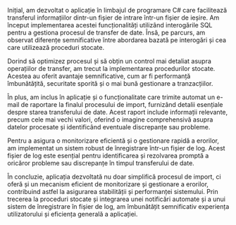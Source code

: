 Inițial, am dezvoltat o aplicație în limbajul de programare C# care facilitează transferul informațiilor dintr-un fișier de intrare într-un fișier de ieșire. Am început implementarea acestei funcționalități utilizând interogările SQL pentru a gestiona procesul de transfer de date. Însă, pe parcurs, am observat diferențe semnificative între abordarea bazată pe interogări și cea care utilizează proceduri stocate.

Dorind să optimizez procesul și să obțin un control mai detaliat asupra operațiilor de transfer, am trecut la implementarea procedurilor stocate. Acestea au oferit avantaje semnificative, cum ar fi performanță îmbunătățită, securitate sporită și o mai bună gestionare a tranzacțiilor.

În plus, am inclus în aplicație și o funcționalitate care trimite automat un e-mail de raportare la finalul procesului de import, furnizând detalii esențiale despre starea transferului de date. Acest raport include informații relevante, precum cele mai vechi valori, oferind o imagine comprehensivă asupra datelor procesate și identificând eventuale discrepanțe sau probleme.

Pentru a asigura o monitorizare eficientă și o gestionare rapidă a erorilor, am implementat un sistem robust de înregistrare într-un fișier de log. Acest fișier de log este esențial pentru identificarea și rezolvarea promptă a oricăror probleme sau discrepanțe în timpul transferului de date.

În concluzie, aplicația dezvoltată nu doar simplifică procesul de import, ci oferă și un mecanism eficient de monitorizare și gestionare a erorilor, contribuind astfel la asigurarea stabilității și performanței sistemului. Prin trecerea la proceduri stocate și integrarea unei notificări automate și a unui sistem de înregistrare în fișier de log, am îmbunătățit semnificativ experiența utilizatorului și eficiența generală a aplicației.
